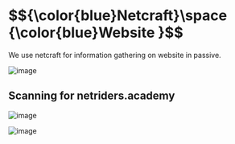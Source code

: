 <h1>$${\color{blue}Netcraft}\space {\color{blue}Website }$$</h1>


We use netcraft for information gathering on website in passive.

![image](https://github.com/4bo4yman/Web-Application-Penetration-Testing/assets/156849852/64d079d7-ae9d-4fbd-b495-de68490441e3)


## Scanning for netriders.academy

![image](https://github.com/4bo4yman/Web-Application-Penetration-Testing/assets/156849852/54b8abbc-bb7f-45d4-98cb-881454e97e94)


![image](https://github.com/4bo4yman/Web-Application-Penetration-Testing/assets/156849852/6df58840-6649-4485-9a9f-1cdc9ff0dc45)
